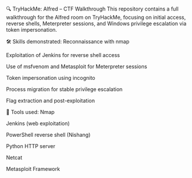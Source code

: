 🔍 TryHackMe: Alfred – CTF Walkthrough
This repository contains a full walkthrough for the Alfred room on TryHackMe, focusing on initial access, reverse shells, Meterpreter sessions, and Windows privilege escalation via token impersonation.

🛠️ Skills demonstrated:
Reconnaissance with nmap

Exploitation of Jenkins for reverse shell access

Use of msfvenom and Metasploit for Meterpreter sessions

Token impersonation using incognito

Process migration for stable privilege escalation

Flag extraction and post-exploitation

🧰 Tools used:
Nmap

Jenkins (web exploitation)

PowerShell reverse shell (Nishang)

Python HTTP server

Netcat

Metasploit Framework

